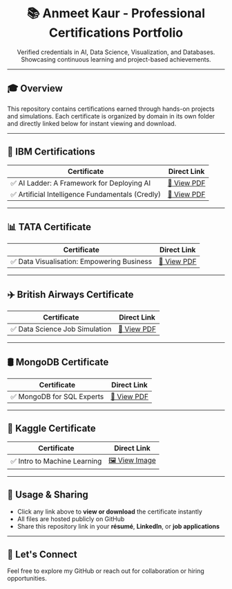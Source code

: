 <h1 align="center">📚 Anmeet Kaur - Professional Certifications Portfolio</h1>

<p align="center">
  Verified credentials in AI, Data Science, Visualization, and Databases.<br>
  Showcasing continuous learning and project-based achievements.
</p>

---

## 🎓 Overview

This repository contains certifications earned through hands-on projects and simulations. Each certificate is organized by domain in its own folder and directly linked below for instant viewing and download.

---

## 🧠 IBM Certifications

| Certificate | Direct Link |
|------------|-------------|
| ✅ AI Ladder: A Framework for Deploying AI | [📄 View PDF](https://raw.githubusercontent.com/kanmeet/Anmeet-Kaur-Certifications/main/IBM/AI_Ladder_Deployment.pdf) |
| ✅ Artificial Intelligence Fundamentals (Credly) | [📄 View PDF](https://raw.githubusercontent.com/kanmeet/Anmeet-Kaur-Certifications/main/IBM/AI_Fundamentals_Credly.pdf) |

---

## 📊 TATA Certificate

| Certificate | Direct Link |
|------------|-------------|
| ✅ Data Visualisation: Empowering Business | [📄 View PDF](https://raw.githubusercontent.com/kanmeet/Anmeet-Kaur-Certifications/main/TATA/Data_Visualization_Forage.pdf) |

---

## ✈️ British Airways Certificate

| Certificate | Direct Link |
|------------|-------------|
| ✅ Data Science Job Simulation | [📄 View PDF](https://raw.githubusercontent.com/kanmeet/Anmeet-Kaur-Certifications/main/British_Airways/Data_Science_Simulation.pdf) |

---

## 🛢️ MongoDB Certificate

| Certificate | Direct Link |
|------------|-------------|
| ✅ MongoDB for SQL Experts | [📄 View PDF](https://raw.githubusercontent.com/kanmeet/Anmeet-Kaur-Certifications/main/MongoDB/MongoDB_SQL_Experts.pdf) |

---

## 🤖 Kaggle Certificate

| Certificate | Direct Link |
|------------|-------------|
| ✅ Intro to Machine Learning | [🖼️ View Image](https://raw.githubusercontent.com/kanmeet/Anmeet-Kaur-Certifications/main/Kaggle/Intro_to_Machine_Learning.png) |

---

## 🔗 Usage & Sharing

- Click any link above to **view or download** the certificate instantly
- All files are hosted publicly on GitHub
- Share this repository link in your **résumé**, **LinkedIn**, or **job applications**

---

## 🙌 Let's Connect

Feel free to explore my GitHub or reach out for collaboration or hiring opportunities.
